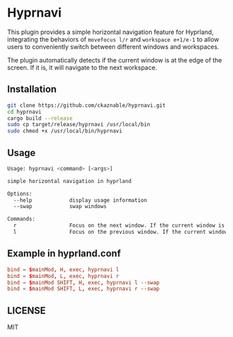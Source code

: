# Hyprnavi

This plugin provides a simple horizontal navigation feature for Hyprland, integrating the behaviors of `movefocus l/r` and `workspace e+1/e-1` to allow users to conveniently switch between different windows and workspaces.

The plugin automatically detects if the current window is at the edge of the screen. If it is, it will navigate to the next workspace.

## Installation

```bash
git clone https://github.com/ckaznable/hyprnavi.git
cd hyprnavi
cargo build --release
sudo cp target/release/hyprnavi /usr/local/bin
sudo chmod +x /usr/local/bin/hyprnavi
```


## Usage

```bash
Usage: hyprnavi <command> [<args>]

simple horizontal navigation in hyprland

Options:
  --help            display usage information
  --swap            swap windows

Commands:
  r                 Focus on the next window. If the current window is already at the edge, focus on the next workspace.
  l                 Focus on the previous window. If the current window is already at the edge, focus on the previous workspace.
```

## Example in hyprland.conf

```conf
bind = $mainMod, H, exec, hyprnavi l
bind = $mainMod, L, exec, hyprnavi r
bind = $mainMod SHIFT, H, exec, hyprnavi l --swap
bind = $mainMod SHIFT, L, exec, hyprnavi r --swap
```

## LICENSE

MIT
